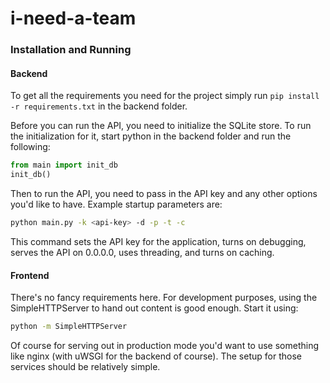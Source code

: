 # i-need-a-team

### Installation and Running

#### Backend
To get all the requirements you need for the project simply run `pip install -r requirements.txt` in the backend folder.

Before you can run the API, you need to initialize the SQLite store. To run the initialization for it, start python in the backend folder and run the following:

```python
from main import init_db
init_db()
```

Then to run the API, you need to pass in the API key and any other options you'd like to have. Example startup parameters are:

```bash
python main.py -k <api-key> -d -p -t -c
```

This command sets the API key for the application, turns on debugging, serves the API on 0.0.0.0, uses threading, and turns on caching.

#### Frontend
There's no fancy requirements here. For development purposes, using the SimpleHTTPServer to hand out content is good enough. Start it using:

```bash
python -m SimpleHTTPServer
```

Of course for serving out in production mode you'd want to use something like nginx (with uWSGI for the backend of course). The setup for those services should be relatively simple.